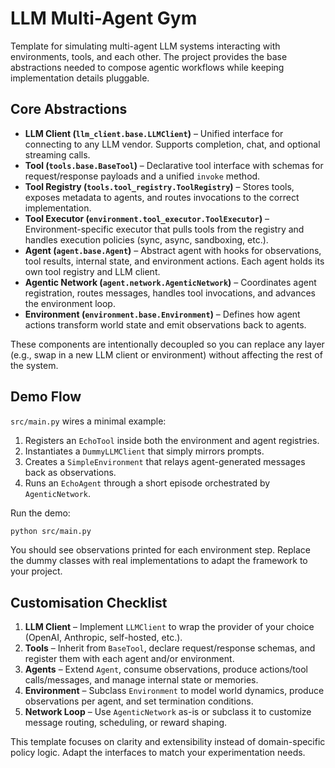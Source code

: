 # LLM Multi-Agent Gym

Template for simulating multi-agent LLM systems interacting with environments, tools, and each other. The project provides the base abstractions needed to compose agentic workflows while keeping implementation details pluggable.

## Core Abstractions

- **LLM Client (`llm_client.base.LLMClient`)** – Unified interface for connecting to any LLM vendor. Supports completion, chat, and optional streaming calls.
- **Tool (`tools.base.BaseTool`)** – Declarative tool interface with schemas for request/response payloads and a unified `invoke` method.
- **Tool Registry (`tools.tool_registry.ToolRegistry`)** – Stores tools, exposes metadata to agents, and routes invocations to the correct implementation.
- **Tool Executor (`environment.tool_executor.ToolExecutor`)** – Environment-specific executor that pulls tools from the registry and handles execution policies (sync, async, sandboxing, etc.).
- **Agent (`agent.base.Agent`)** – Abstract agent with hooks for observations, tool results, internal state, and environment actions. Each agent holds its own tool registry and LLM client.
- **Agentic Network (`agent.network.AgenticNetwork`)** – Coordinates agent registration, routes messages, handles tool invocations, and advances the environment loop.
- **Environment (`environment.base.Environment`)** – Defines how agent actions transform world state and emit observations back to agents.

These components are intentionally decoupled so you can replace any layer (e.g., swap in a new LLM client or environment) without affecting the rest of the system.

## Demo Flow

`src/main.py` wires a minimal example:

1. Registers an `EchoTool` inside both the environment and agent registries.
2. Instantiates a `DummyLLMClient` that simply mirrors prompts.
3. Creates a `SimpleEnvironment` that relays agent-generated messages back as observations.
4. Runs an `EchoAgent` through a short episode orchestrated by `AgenticNetwork`.

Run the demo:

```bash
python src/main.py
```

You should see observations printed for each environment step. Replace the dummy classes with real implementations to adapt the framework to your project.

## Customisation Checklist

1. **LLM Client** – Implement `LLMClient` to wrap the provider of your choice (OpenAI, Anthropic, self-hosted, etc.).
2. **Tools** – Inherit from `BaseTool`, declare request/response schemas, and register them with each agent and/or environment.
3. **Agents** – Extend `Agent`, consume observations, produce actions/tool calls/messages, and manage internal state or memories.
4. **Environment** – Subclass `Environment` to model world dynamics, produce observations per agent, and set termination conditions.
5. **Network Loop** – Use `AgenticNetwork` as-is or subclass it to customize message routing, scheduling, or reward shaping.

This template focuses on clarity and extensibility instead of domain-specific policy logic. Adapt the interfaces to match your experimentation needs.
